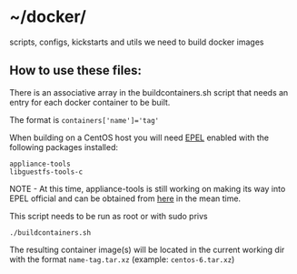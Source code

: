 ~/docker/
=========

scripts, configs, kickstarts and utils we need to build
docker images

How to use these files:
----------------------
There is an associative array in the buildcontainers.sh script that needs
an entry for each docker container to be built.

The format is `containers['name']='tag'`

When building on a CentOS host you will need [EPEL](https://fedoraproject.org/wiki/EPEL)
 enabled with the following packages installed:

    appliance-tools
    libguestfs-tools-c

NOTE - At this time, appliance-tools is still working on making its way into 
EPEL official and can be obtained from [here](http://maxamillion.fedorapeople.org/epel/el6/appliance-tools/)
in the mean time.

This script needs to be run as root or with sudo privs

    ./buildcontainers.sh 

The resulting container image(s) will be located in the current working dir 
with the format `name-tag.tar.xz` (example: `centos-6.tar.xz`)


